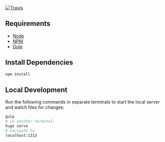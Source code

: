 [![Travis](https://travis-ci.org/compbiocore/refchef-view.svg?style=flat-square)](https://travis-ci.org/compbiocore/refchef-view)

## Requirements

- [Node](https://nodejs.org/en/)
- [NPM](https://nodejs.org/en/)
- [Gulp](https://gulpjs.com)


## Install Dependencies

```bash
npm install
```

## Local Development

Run the following commands in separate terminals to start the local server and
watch files for changes:

```bash
gulp
# in another terminal:
hugo serve
# navigate to
localhost:1313
```
